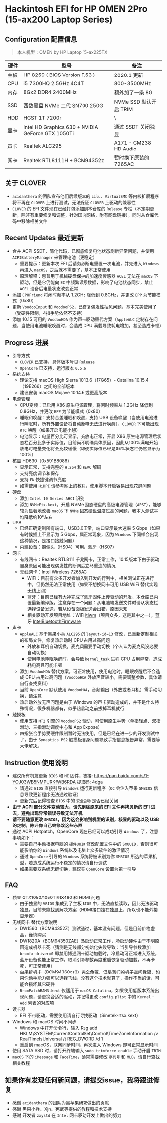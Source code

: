 # Hackintosh EFI for HP OMEN 2Pro (15-ax200 Laptop Series)

## Configuration 配置信息

> 本人机型：OMEN by HP Laptop 15-ax225TX

| 硬件 | 型号 | 备注 |
| ----- | ------ | ------ |
| 主板 | HP 8259 ( BIOS Version F.53 ) | 2020.1 更新 |
| CPU | i5 7300HQ 2.5GHz 4C4T  | 800-3500MHz |
| 内存 | 8Gx2 DDR4 2400MHz | 额外加了一条 8G |
| SSD | 西数黑盘 NVMe 二代 SN700 250G | NVMe SSD 默认开启 TRIM |
| HDD | HGST 1T 7200r | \ |
| 显卡 | Intel HD Graphics 630 + NVIDIA GeForce GTX 1050Ti | 通过 SSDT 关闭独显 |
| 声卡 | Realtek ALC295  | A171 - CM238 HD Audio |
| 网卡 | Realtek RTL8111H + BCM94352z  | 暂时换下原装的 7265AC |

## 关于 CLOVER

- `acidanthera` 的团队宣布他们后续版本的 `Lilu`、`VirtualSMC` 等内核扩展程序将不再在 `CLOVER` 上进行测试，无法保证 `CLOVER` 上驱动的兼容性
- `CLOVER` 的 EFI 文件现在已经打包添加到本仓库的 `Release` 专栏（不定期更新，除非有重要修复和调整，针对国内网络，附有网盘链接），同时从仓库代码中移除相关文件

## Recent Updates 最近更新

- 合并 ACPI SSDT，简化代码，已彻底修复电池状态刷新异常问题，并使用 `ACPIBatteryManager` 来管理电池（更稳定）
  - 重要提示：更新本次 EFI 后请务必断电重置一次电池，并先进入 `Windows` 再进入 `macOS`，之后就不需要了，基本正常使用
  - 原理解释：惠普用于机械硬盘保护的加速度传感器 `ACEL` 无法在 `macOS` 下驱动，但是它仍能向 `EC` 中频繁读写数据，影响了电池状态同步，禁止 `ACEL` 设备后电量状态改变正常
- 添加 `CPUFriend` 将闲时频率从 1.2GHz 降低到 0.8GHz，并更改 `EPP` 为节能模式（0x80）
- 更新 `VoodooInput` 和 `VoodooPS2`，已修复偶发性抽风问题，基本完美使用了（受硬件限制，4指手势依然不支持）
- 添加 10.15 可用的 `VoodooHDA` 作为声卡驱动替代方案（`AppleALC` 定制存在问题，当使用电池睡眠唤醒时，会造成 CPU 满载导致耗电增加，甚至造成卡顿）

## Progress 进展

- 引导方式
  - `CLOVER` 已支持，具体版本号见 `Release`
  - `OpenCore` 已支持，运行版本 `0.5.6`
- 系统支持
  - 理论支持 macOS High Sierra 10.13.6（17G65）- Catalina 10.15.4（19E266）之间的全部版本
  - 建议安装 macOS Mojave 10.14.6 或更高版本
- 电源管理
  - CPU变频：已启用 X86 原生电源管理，将闲时频率从 1.2GHz 降低到 0.8GHz，并更改 `EPP` 为节能模式（0x80）
  - 睡眠和唤醒：支持合盖睡眠和唤醒，支持 USB 设备唤醒（当使用电池进行睡眠时，所有外置设备将自动断电无法进行唤醒），`CLOVER` 下可能出现 `RTC` 唤醒（如果开启电能小憩）
  - 电池显示：电量百分比可显示，充放电正常，开启 X86 原生电源管理后状态栏百分比多于实际值，目前尚不明确具体原因，因此从100%满电开始放电时电量变化将会比较缓慢（即便实际值已经是95%状态栏仍然显示为100%）
- 核显 HD630（0x591B8086）
  - 显示正常，支持完整的 `H.264` 和 `HEVC` 解码
  - 支持亮度调节和保存
  - 支持 `FN` 快捷键调节亮度
  - 如需使用 `HiDPI` 请参考网上的教程，使用脚本开启容易出现花屏问题
- 硬盘
  - 添加 `Intel 10 Series AHCI` 识别
  - 添加 `NVMeFix.kext`，开启 NVMe 固态硬盘的高级电源管理（`APST`），能够较为显著地改善 `macOS` 下 `NVMe` 固态硬盘温度过高的问题，我本人测试平均降低约10°左右
- USB
  - 已经正确定制所有端口，USB3.0正常，端口显示最大速率 5 Gbps（如果有时候插上不显示为 5 Gbps，属正常现象，因为 `Windows` 下同样会出现这种情况，是接口接触问题）
  - 内建设备：摄像头（HS04）可用，蓝牙（HS07）
- 网卡
  - 有线网卡：Realtek RTL8111 千兆网卡，正常工作，10.15版本下由于驱动自身原因可能出现偶发性的断网后立马重连的情况
  - 无线网卡：Intel Wireless 7265AC
    - WiFi：目前有众多开发者加入到开发的行列中，相关测试正在进行中，但仍然无法正常使用（如果不想换网卡可用 USB WiFi 替代实现无线上网）
    - 蓝牙：目前已经有大神完成了蓝牙固件上传驱动的开发，本仓库已内置最新编译版，注意存在一个问题：从电脑端发送文件时请从状态栏选择设备发送，若从设备面板发送会出错，原因未知
    - 相关驱动开发项目地址：WiFi [itlwm](https://github.com/zxystd/itlwm)（项目众多，这是其中之一），蓝牙 [IntelBluetoothFirmware](https://github.com/zxystd/IntelBluetoothFirmware)
- 声卡
  - `AppleALC` 基于黑果小兵 `ALC295` 的 `layout-id=13` 修改，已重新定制相关的布局文件，修复热启动时 CPU 占用过高问题
    - 外放和耳机自动切换，麦克风需要手动切换（个人认为麦克风没必要自动切换）
    - 使用电池睡眠唤醒时，会导致 `kernel_task` 进程 CPU 占用异常，造成耗电高且可能卡顿
  - 添加 `VoodooHDA` 替代方案，可正常使用，使用电池时，睡眠唤醒后不会造成 CPU 占用过高问题（`VoodooHDA` 外放声音较小，需要调整参数，具体请自行查找资料）
  - 当前 `OpenCore` 默认使用 `VoodooHDA`，音频输出（外放或者耳机）需手动切换，请注意
  - 热启动外放无声问题是由于 Windows 的声卡驱动造成的，并不是什么特殊情况，很多机器都有，似乎热启动之前拔掉耳机就行
- 触摸板
  - 使用支持 `MT2` 引擎的 `VoodooPS2` 驱动，可使用原生手势（单指轻点、双指滑动、三指滑动调度中心和 App Expose）
  - 四指张合手势受硬件限制暂时无法使用，但是已经在进一步的开发测试中了，由于 `Synaptics PS2` 触摸板自身问题导致手指信息报告异常，需要等大佬解决。

## Instruction 使用说明

- 建议所有机友更新 `BIOS` 和 `ME` 固件，链接: <https://pan.baidu.com/s/1-YOJ03WB5NMPURKfWB6RDA> 提取码: 4dga
  - 请通过 `BIOS` 直接引导 `Windows` 运行更新程序（`OC` 会注入苹果 `SMBIOS` 信息导致更新程序无法通过验证）
  - 更新完后记得检查 `BIOS` 中的 `安全启动` 是否已经关闭
- **由于 ACPI 部分文件变动较大，请先删除原来的 EFI 文件再拷贝新的 EFI 进去，避免出现异常错误导致无法开机**
- **请不要随意更改 `SMBIOS`，因为这会影响到机型的识别，核显的驱动以及 USB 的定制，除非你自己会修改这些东西**
- 通过 ACPI Hotpatch，OpenCore 现在已经可以成功引导 `Windows` 了，注意事项如下：
  - 需要自己手动根据电脑的 `硬件UUID` 修改配置文件中的 `SmUUID`，否则很可能影响你的 `Windows` 系统以及电脑上众多软件的激活情况
  - 通过 `OpenCore` 引导的 `Windows` 系统将被识别为你 `SMBIOS` 所选的苹果机型，若造成系统运行不稳定的情况请自行调试
  - 如果需要双系统无缝切换，建议将 `OpenCore` 设置为第一引导

## FAQ

- 独显 GTX1050/1050Ti/RX460 和 HDMI 问题
  - 由于独显的 `VBIOS` 集成到了主板 `BIOS` 中，无法直接读取，因此无法驱动独显，目前未能找到解决方案（HDMI接口挂在独显上，所以也不能外接显示器）
- 无线网卡 替代方案说明
  - DW1560（BCM94352Z）测试通过，基本没有问题，但是目前价格虚高，谨慎购买
  - DW1820A（BCM94350ZAE）热启动正常工作，冷启动硬件由于不明原因造成机器卡死（猜测是无线部分初始化失败导致：当引导参数添加 `brcmfx-driver=0` 即禁用博通网卡驱动加载时，冷启动可正常进入系统，蓝牙设备也能正常工作，取消引导参数再度重启恢复驱动加载，不再卡死，可正常使用）
  - 白果拆机卡（BCM94360cs2）完全免驱，但是我们的机子空间受限，如果你动手能力强可以选择飞线，没有这个技术就算了，操作不当的话，可能会损坏其它硬件
  - `BrcmPatchRAM3.kext` 仅适用于 `macOS Catalina`，如果使用低版本系统出现问题，请更换合适的驱动，并记得更改 `config.plist` 中的 `Kernel` - `Add` 列表的对应项
- 读卡器
  - EFI 不带驱动，需要使用请自行寻找驱动（Sinetek-rtsx.kext）
- Windows 和 macOS 时间不同步
  - Windows 中打开命令行，输入 Reg add HKLM\SYSTEM\CurrentControlSet\Control\TimeZoneInformation /v RealTimeIsUniversal /t REG_DWORD /d 1
  - 重启到 macOS，联网同步时间，再次进入 Windows 即可正常显示时间
- 使用 SATA SSD 时，请打开终端输入 `sudo trimforce enable` 手动开启 `TRIM`
- `macOS` 下的 `iMessage` 和 `FaceTime`，通常需要修改 `序列号` 和 `MLB`，请自行查找相关教程

## 如果你有发现任何新问题，请提交issue，我将跟进修复

- 感谢 `acidanthera` 的团队为黑苹果研究做出的贡献
- 感谢 黑果小兵、Xjn、宪武等提供的教程和技术支持
- 感谢 开发者 `zxystd` 在 `Intel` 网卡驱动开发上做出的努力
